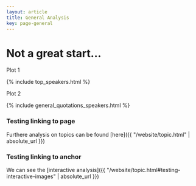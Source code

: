```yaml
---
layout: article
title: General Analysis
key: page-general
---
```


# Not a great start...
Plot 1

{% include top_speakers.html %}

Plot 2

{% include general_quotations_speakers.html %}
### Testing linking to page
Furthere analysis on topics can be found [here]({{ "/website/topic.html" | absolute_url }})


### Testing linking to anchor
We can see the [interactive analysis]({{ "/website/topic.html#testing-interactive-images" | absolute_url }})
